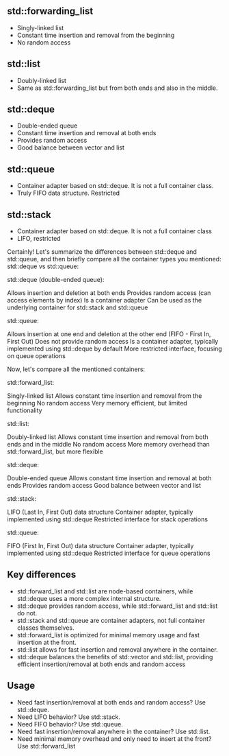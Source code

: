 ## std::forwarding_list

* Singly-linked list
* Constant time insertion and removal from the beginning
* No random access

## std::list

* Doubly-linked list
* Same as std::forwarding_list but from both ends and also in the middle.

## std::deque

* Double-ended queue
* Constant time insertion and removal at both ends
* Provides random access
* Good balance between vector and list

## std::queue

* Container adapter based on std::deque. It is not a full container class.
* Truly FIFO data structure. Restricted

## std::stack

* Container adapter based on std::deque. It is not a full container class
* LIFO, restricted

Certainly! Let's summarize the differences between std::deque and std::queue, and then briefly compare all the container
types you mentioned:
std::deque vs std::queue:

std::deque (double-ended queue):

Allows insertion and deletion at both ends
Provides random access (can access elements by index)
Is a container adapter
Can be used as the underlying container for std::stack and std::queue

std::queue:

Allows insertion at one end and deletion at the other end (FIFO - First In, First Out)
Does not provide random access
Is a container adapter, typically implemented using std::deque by default
More restricted interface, focusing on queue operations

Now, let's compare all the mentioned containers:

std::forward_list:

Singly-linked list
Allows constant time insertion and removal from the beginning
No random access
Very memory efficient, but limited functionality

std::list:

Doubly-linked list
Allows constant time insertion and removal from both ends and in the middle
No random access
More memory overhead than std::forward_list, but more flexible

std::deque:

Double-ended queue
Allows constant time insertion and removal at both ends
Provides random access
Good balance between vector and list

std::stack:

LIFO (Last In, First Out) data structure
Container adapter, typically implemented using std::deque
Restricted interface for stack operations

std::queue:

FIFO (First In, First Out) data structure
Container adapter, typically implemented using std::deque
Restricted interface for queue operations

## Key differences

* std::forward_list and std::list are node-based containers, while std::deque uses a more complex internal structure.
* std::deque provides random access, while std::forward_list and std::list do not.
* std::stack and std::queue are container adapters, not full container classes themselves.
* std::forward_list is optimized for minimal memory usage and fast insertion at the front.
* std::list allows for fast insertion and removal anywhere in the container.
* std::deque balances the benefits of std::vector and std::list, providing efficient insertion/removal at both ends and
  random access

## Usage

* Need fast insertion/removal at both ends and random access? Use std::deque.
* Need LIFO behavior? Use std::stack.
* Need FIFO behavior? Use std::queue.
* Need fast insertion/removal anywhere in the container? Use std::list.
* Need minimal memory overhead and only need to insert at the front? Use std::forward_list
